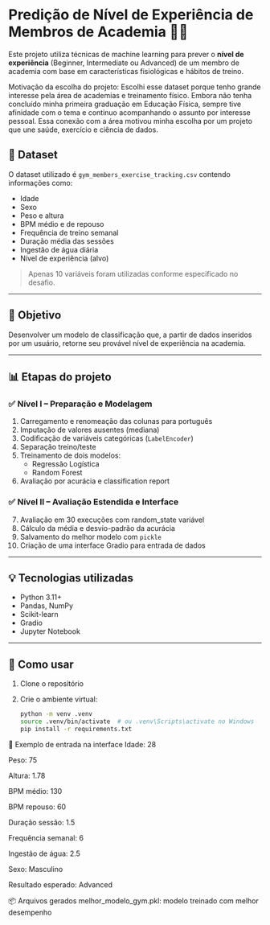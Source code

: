 # Predição de Nível de Experiência de Membros de Academia 🏋️‍♂️

Este projeto utiliza técnicas de machine learning para prever o **nível de experiência** (Beginner, Intermediate ou Advanced) de um membro de academia com base em características fisiológicas e hábitos de treino.

Motivação da escolha do projeto: Escolhi esse dataset porque tenho grande interesse pela área de academias e treinamento físico. Embora não tenha concluído minha primeira graduação em Educação Física, sempre tive afinidade com o tema e continuo acompanhando o assunto por interesse pessoal. Essa conexão com a área motivou minha escolha por um projeto que une saúde, exercício e ciência de dados.

## 📁 Dataset

O dataset utilizado é `gym_members_exercise_tracking.csv` contendo informações como:

- Idade  
- Sexo  
- Peso e altura  
- BPM médio e de repouso  
- Frequência de treino semanal  
- Duração média das sessões  
- Ingestão de água diária  
- Nível de experiência (alvo)

> Apenas 10 variáveis foram utilizadas conforme especificado no desafio.

---

## 🧪 Objetivo

Desenvolver um modelo de classificação que, a partir de dados inseridos por um usuário, retorne seu provável nível de experiência na academia.

---

## 📊 Etapas do projeto

### ✅ Nível I – Preparação e Modelagem

1. Carregamento e renomeação das colunas para português  
2. Imputação de valores ausentes (mediana)  
3. Codificação de variáveis categóricas (`LabelEncoder`)  
4. Separação treino/teste  
5. Treinamento de dois modelos:
   - Regressão Logística  
   - Random Forest  
6. Avaliação por acurácia e classification report

### ✅ Nível II – Avaliação Estendida e Interface

7. Avaliação em 30 execuções com random_state variável  
8. Cálculo da média e desvio-padrão da acurácia  
9. Salvamento do melhor modelo com `pickle`  
10. Criação de uma interface Gradio para entrada de dados

---

## 💡 Tecnologias utilizadas

- Python 3.11+  
- Pandas, NumPy  
- Scikit-learn  
- Gradio  
- Jupyter Notebook

---

## 🚀 Como usar

1. Clone o repositório  
2. Crie o ambiente virtual:

   ```bash
   python -m venv .venv
   source .venv/bin/activate  # ou .venv\Scripts\activate no Windows
   pip install -r requirements.txt


💬 Exemplo de entrada na interface
Idade: 28

Peso: 75

Altura: 1.78

BPM médio: 130

BPM repouso: 60

Duração sessão: 1.5

Frequência semanal: 6

Ingestão de água: 2.5

Sexo: Masculino

Resultado esperado: Advanced



📦 Arquivos gerados
melhor_modelo_gym.pkl: modelo treinado com melhor desempenho
